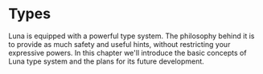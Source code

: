 # Types

Luna is equipped with a powerful type system. The philosophy behind it is to provide as much safety and useful hints, without restricting your expressive powers. In this chapter we'll introduce the basic concepts of Luna type system and the plans for its future development.

